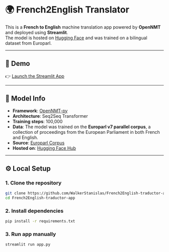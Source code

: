 # 🌍 French2English Translator

This is a **French to English** machine translation app powered by **OpenNMT** and deployed using **Streamlit**.  
The model is hosted on [Hugging Face](https://huggingface.co/IngWalker/french2english-translator) and was trained on a bilingual dataset from Europarl.

---

## 🚀 Demo

👉 [Launch the Streamlit App](https://french2english-traductor-app-n5hdcljskuxvsu8btby3mm.streamlit.app/) 

---

## 🧠 Model Info

- **Framework**: [OpenNMT-py](https://github.com/OpenNMT/OpenNMT-py)  
- **Architecture**: Seq2Seq Transformer  
- **Training steps**: 100,000  
- **Data**: The model was trained on the **Europarl v7 parallel corpus**, a collection of proceedings from the European Parliament in both French and English.  
- **Source**: [Europarl Corpus](https://www.statmt.org/europarl/)  
- **Hosted on**: [Hugging Face Hub](https://huggingface.co/IngWalker/french2english-translator)

---

## ⚙️ Local Setup

### 1. Clone the repository

```bash
git clone https://github.com/WalkerStanislas/French2English-traductor-app.git
cd French2English-traductor-app
```
### 2. Install dependencies
```bash
pip install -r requirements.txt
```
### 3. Run app manually
```bash
streamlit run app.py
```
